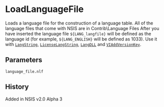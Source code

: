 # LoadLanguageFile

Loads a language file for the construction of a language table. All of the language files that come with NSIS are in Contrib\Language Files
After you have inserted the language file `${LANG_langfile}` will be defined as the language id (for example, `${LANG_ENGLISH}` will be defined as 1033). Use it with [`LangString`][1], [`LicenseLangString`][2], [`LangDLL`][3] and [`VIAddVersionKey`][4].

## Parameters

    language_file.nlf

## History

Added in NSIS v2.0 Alpha 3

[1]: LangString.md
[2]: LicenseLangString.md
[3]: LangDLL.md
[4]: VIAddVersionKey.md
